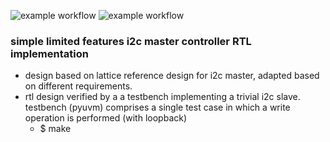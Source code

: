 ![example workflow](https://github.com/npatsiatzis/i2c_master/actions/workflows/regression_controller_pyuvm.yml/badge.svg)
![example workflow](https://github.com/npatsiatzis/i2c_master/actions/workflows/coverage_controller_pyuvm.yml/badge.svg)

### simple limited features i2c master controller RTL implementation

- design based on lattice reference design for i2c master, adapted based on different requirements.
- rtl design verified by a a testbench implementing a trivial i2c slave. testbench (pyuvm) comprises a single test case in which a write operation is performed (with loopback)
    - $ make